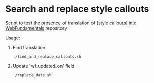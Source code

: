 # Search and replace style callouts

Script to test the presence of translation of [style callouts] into
[WebFundamentals](https://github.com/google/WebFundamentals) repository


Usage:

 1. Find translation

        ./find_and_replace_callouts.sh

 1. Update 'wf_updated_on' field

        ./replace_date.sh
